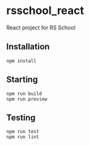 # rsschool_react
React project for RS School
## Installation
```shell
npm install
```
## Starting
```shell
npm run build 
npm run preview
```
## Testing
```shell
npm run test
npm run lint
```